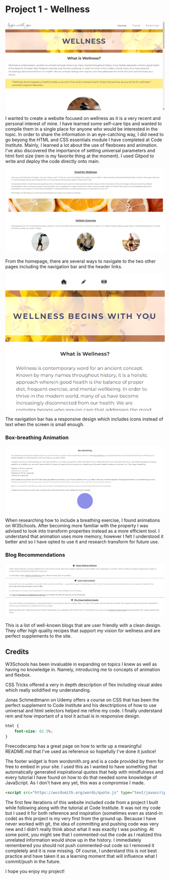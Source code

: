 # Project 1 - Wellness
<img src="assets/images/home.png" alt="screenshot of homepage">

I wanted to create a website focused on wellness as it is a very recent and personal interest of mine. I have learned some self-care tips and wanted to compile them in a single place for anyone who would be interested in the topic. In order to share the information in an eye-catching way, I did need to go beyong the HTML and CSS essentials module I have completed at Code Institute. Mainly, I learned a lot about the use of flexboxes and animation. I've also discovered the importance of setting universal parameters and html font size (rem is my favorite thing at the moment). I used Gitpod to write and deploy the code directly onto main.

<img src="assets/images/internal-links.png" alt="screenshot of internal links on homepage">

From the homepage, there are several ways to navigate to the two other pages including the navigation bar and the header links.

<img src="assets/images/nav-mobile.png" alt="screenshot of  navigation links for smaller screen size">

The navigation bar has a responsive design which includes icons instead of text when the screen is small enough.

### Box-breathing Animation
<img src="assets/images/box-breathing.png" alt="screenshot of box-breathing section">

When researching how to include a breathing exercise, I found animations on W3Schools. After becoming more familiar with the property I was advised to look into transform properties instead as a more efficient tool. I understand that animation uses more memory, however I felt I understood it better and so I have opted to use it and research transform for future use.

### Blog Recommendations
<img src="assets/images/blog-recs.png" alt="screenshot of blog recommendations">

This is a list of well-known blogs that are user friendly with a clean design. They offer high quality recipes that support my vision for wellness and are perfect supplements to the site.

## Credits
W3Schools has been invaluable in expanding on topics I knew as well as having no knowledge in. Namely, introducing me to concepts of animation and flexbox.

CSS Tricks offered a very in depth description of flex including visual aides which really solidified my understanding.

Jonas Schmedtmann on Udemy offers a course on CSS that has been the perfect supplement to Code Institute and his desctriptions of how to use universal and html selectors helped me refine my code. I finally understand rem and how important of a tool it actual is in responsive design.
```css
html {
    font-size: 62.5%;
}
```

Freecodecamp has a great page on how to write up a meaningful README.md that I've used as reference so hopefully I've done it justice!

The footer widget is from wordsmith.org and is a code provided by them for free to embed in your site. I used this as I wanted to have something that automatically generated inspirational quotes that help with mindfulness and every tutorial I have found on how to do that needed some knowledge of JavaScript. As I don't have any yet, this was a compromise I made.
```html
<script src="https://wordsmith.org/words/quote.js" type="text/javascript"></script>
```

The first few iterations of this website included code from a project I built while following along with the tutorial at Code Institute. It was not my code but I used it for both reference and inspiration (sometimes even as stand-in code) as this project is my very first from the ground up. Because I have never worked with git, the idea of committing and pushing code was very new and I didn’t really think about what it was exactly I was pushing. At some point, you might see that I commented-out the code as I realized this unrelated information would show up in the history. I immediately remembered you should not push commented-out code so I removed it completely and it is now missing. Of course, I understand this is not best practice and have taken it as a learning moment that will influence what I commit/push in the future.

I hope you enjoy my project!

